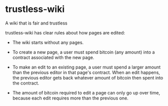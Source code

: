 # trustless-wiki
A wiki that is fair and trustless

trustless-wiki has clear rules about how pages are edited:

- The wiki starts without any pages.

- To create a new page, a user must spend bitcoin (any amount) into a contract associated with the new page.

- To make an edit to an existing page, a user must spend a larger amount than the previous editor in that page's contract. When an edit happens, the previous editor gets back whatever amount of bitcoin then spent into the contract.

- The amount of bitcoin required to edit a page can only go up over time, because each edit requires more than the previous one.
